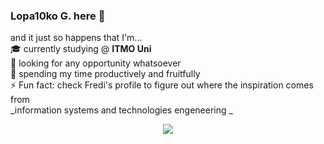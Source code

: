 ### **Lopa10ko G.** here 👋
and it just so happens that I'm... \
🎓 currently studying @ **ITMO Uni** \
🔭 looking for any opportunity whatsoever \
🌱 spending my time productively and fruitfully \
⚡ Fun fact: check Fredi's profile to figure out where the inspiration comes from \
_information systems and technologies engeneering _

<div align="center">
   <img src="https://github.com/Lopa10ko/Lopa10ko/blob/main/main_00001.svg" />
</div>
